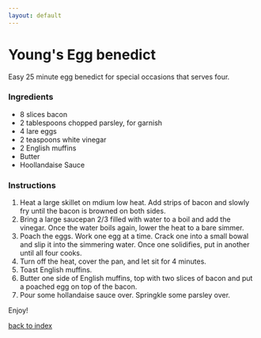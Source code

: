 ```yaml
---
layout: default
---
```


# Young's Egg benedict

Easy 25 minute egg benedict for special occasions that serves four.


### Ingredients
*   8 slices bacon
*   2 tablespoons chopped parsley, for garnish
*   4 lare eggs
*   2 teaspoons white vinegar
*   2 English muffins
*   Butter
*   Hoollandaise Sauce

### Instructions
1.  Heat a large skillet on mdium low heat. Add strips of bacon and slowly fry until the bacon is browned on both sides.
2.  Bring a large saucepan 2/3 filled with water to a boil and add the vinegar. Once the water boils again, lower the heat to a bare simmer.
3.  Poach the eggs. Work one egg at a time. Crack one into a small bowal and slip it into the simmering water. Once one solidifies, put in another until all four cooks.
3.  Turn off the heat, cover the pan, and let sit for 4 minutes.
5.  Toast English muffins.
4.  Butter one side of English muffins, top with two slices of bacon and put a poached egg on top of the bacon.
5.  Pour some hollandaise sauce over. Springkle some parsley over. 

Enjoy!

[back to index](../)